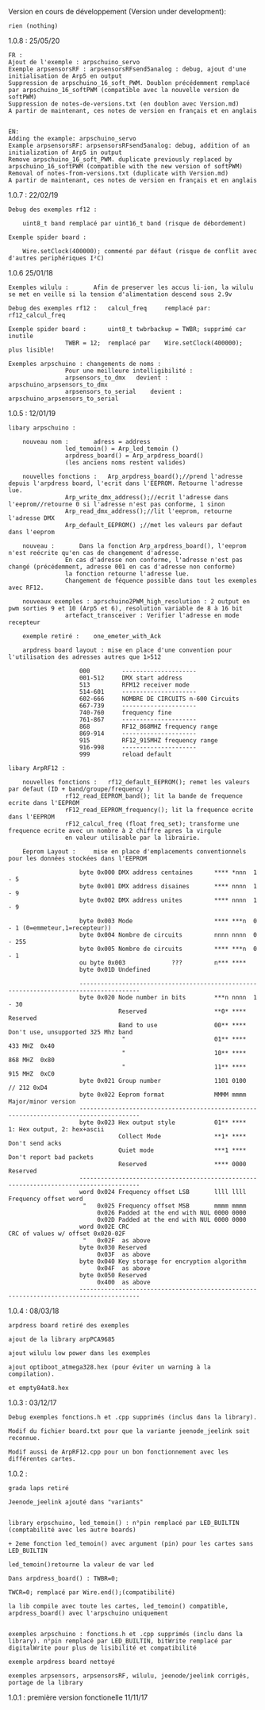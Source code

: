 ﻿Version en cours de développement (Version under development):

	rien (nothing)



1.0.8 : 25/05/20

	FR :
	Ajout de l'exemple : arpschuino_servo
	Exemple arpsensorsRF : arpsensorsRFsend5analog : debug, ajout d'une initialisation de Arp5 en output
	Suppression de arpschuino_16_soft_PWM. Doublon précédemment remplacé par arpschuino_16_softPWM (compatible avec la nouvelle version de softPWM)	
	Suppression de notes-de-versions.txt (en doublon avec Version.md)
	A partir de maintenant, ces notes de version en français et en anglais
	
	
	EN:
	Adding the example: arpschuino_servo
	Example arpsensorsRF: arpsensorsRFsend5analog: debug, addition of an initialization of Arp5 in output
	Remove arpschuino_16_soft_PWM. duplicate previously replaced by arpschuino_16_softPWM (compatible with the new version of softPWM)
	Removal of notes-from-versions.txt (duplicate with Version.md)
	A partir de maintenant, ces notes de version en français et en anglais
	

1.0.7 : 22/02/19

    Debug des exemples rf12 : 

        uint8_t band remplacé par uint16_t band (risque de débordement)

    Exemple spider board :

        Wire.setClock(400000); commenté par défaut (risque de conflit avec d'autres periphériques I²C)


1.0.6 25/01/18

	Exemples wilulu :		Afin de preserver les accus li-ion, la wilulu se met en veille si la tension d'alimentation descend sous 2.9v

	Debug des exemples rf12 :	calcul_freq 	remplacé par:	 rf12_calcul_freq

	Exemple spider board :		uint8_t twbrbackup = TWBR; supprimé car inutile
					TWBR = 12;  remplacé par	Wire.setClock(400000);   plus lisible!

	Exemples arpschuino : changements de noms :		
					Pour une meilleure intelligibilité :
					arpsensors_to_dmx	devient :	arpschuino_arpsensors_to_dmx
					arpsensors_to_serial	devient :	arpschuino_arpsensors_to_serial



1.0.5 : 12/01/19 

	libary arpschuino :

		nouveau nom : 		adress = address
					led_temoin() = Arp_led_temoin ()
					arpdress_board() = Arp_arpdress_board()
					(les anciens noms restent valides)
					
		nouvelles fonctions :	Arp_arpdress_board();//prend l'adresse depuis l'arpdress board, l'ecrit dans l'EEPROM. Retourne l'adresse lue.
					Arp_write_dmx_address();//ecrit l'adresse dans l'eeprom//retourne 0 si l'adresse n'est pas conforme, 1 sinon
					Arp_read_dmx_address();//lit l'eeprom, retourne l'adresse DMX
					Arp_default_EEPROM() ;//met les valeurs par defaut dans l'eeprom
					
		nouveau :		Dans la fonction Arp_arpdress_board(), l'eeprom n'est reécrite qu'en cas de changement d'adresse.
					En cas d'adresse non conforme, l'adresse n'est pas changé (précédemment, adresse 001 en cas d'adresse non conforme)
					la fonction retourne l'adresse lue.
					Changement de féquence possible dans tout les exemples avec RF12.

		nouveaux exemples :	aprschuino2PWM_high_resolution : 2 output en pwm sorties 9 et 10 (Arp5 et 6), resolution variable de 8 à 16 bit 
					artefact_transceiver : Verifier l'adresse en mode recepteur

		exemple retiré :  	one_emeter_with_Ack

		arpdress board layout :	mise en place d'une convention pour l'utilisation des adresses autres que 1>512
					
						000         ---------------------
						001-512     DMX start address
						513         RFM12 receiver mode
						514-601     ---------------------
						602-666     NOMBRE DE CIRCUITS n-600 Circuits
						667-739     ---------------------
						740-760     frequency fine
						761-867     ---------------------
						868         RF12_868MHZ frequency range
						869-914     ---------------------
						915         RF12_915MHZ frequency range
						916-998     ---------------------
						999         reload default

	libary ArpRF12 :	
						
		nouvelles fonctions :	rf12_default_EEPROM(); remet les valeurs par defaut (ID + band/groupe/frequency	)
					rf12_read_EEPROM_band(); lit la bande de frequence ecrite dans l'EEPROM	
					rF12_read_EEPROM_frequency(); lit la frequence ecrite dans l'EEPROM
					rF12_calcul_freq (float freq_set); transforme une frequence ecrite avec un nombre à 2 chiffre apres la virgule
					en valeur utilisable par la librairie.
										
		Eeprom Layout :		mise en place d'emplacements conventionnels pour les données stockées dans l'EEPROM 

						byte 0x000 DMX address centaines      **** *nnn  1 - 5
						byte 0x001 DMX address disaines       **** nnnn  1 - 9
						byte 0x002 DMX address unites         **** nnnn  1 - 9

						byte 0x003 Mode                       **** ***n  0 - 1 (0=emmeteur,1=recepteur)) 
						byte 0x004 Nombre de circuits         nnnn nnnn  0 - 255 
						byte 0x005 Nombre de circuits         **** ***n  0 - 1 
						ou byte 0x003             ???         n*** **** 
						byte 0x01D Undefined

						---------------------------------------------------------------------------------------
						byte 0x020 Node number in bits        ***n nnnn  1 - 30
								   Reserved                   **0* ****  Reserved 
								   Band to use                00** ****  Don't use, unsupported 325 Mhz band
									"                         01** ****  433 MHZ  0x40
									"                         10** ****  868 MHZ  0x80
									"                         11** ****  915 MHZ  0xC0
						byte 0x021 Group number               1101 0100  // 212 0xD4
						byte 0x022 Eeprom format              MMMM mmmm  Major/minor version
						---------------------------------------------------------------------------------------
						byte 0x023 Hex output style           01** ****  1: Hex output, 2: hex+ascii
								   Collect Mode               **1* ****  Don't send acks
								   Quiet mode                 ***1 ****  Don't report bad packets
								   Reserved                   **** 0000  Reserved  
						---------------------------------------------------------------------------------------
						word 0x024 Frequency offset LSB       llll llll  Frequency offset word
						 "   0x025 Frequency offset MSB       mmmm mmmm
							 0x026 Padded at the end with NUL 0000 0000
							 0x02D Padded at the end with NUL 0000 0000
						word 0x02E CRC                                   CRC of values w/ offset 0x020-02F
						 "   0x02F  as above
						byte 0x030 Reserved
							 0x03F  as above
						byte 0x040 Key storage for encryption algorithm
							 0x04F  as above
						byte 0x050 Reserved
							 0x400  as above
						---------------------------------------------------------------------------------------					
						
						
1.0.4 : 08/03/18

    arpdress board retiré des exemples

    ajout de la library arpPCA9685

    ajout wilulu low power dans les exemples

    ajout optiboot_atmega328.hex (pour éviter un warning à la compilation).

    et empty84at8.hex		


1.0.3 : 03/12/17

    Debug exemples fonctions.h et .cpp supprimés (inclus dans la library).

    Modif du fichier board.txt pour que la variante jeenode_jeelink soit reconnue.

    Modif aussi de ArpRF12.cpp pour un bon fonctionnement avec les différentes cartes.


1.0.2 :

    grada laps retiré

    Jeenode_jeelink ajouté dans "variants"


    library erpschuino, led_temoin() : n°pin remplacé par LED_BUILTIN (comptabilité avec les autre boards)

    + 2eme fonction led_temoin() avec argument (pin) pour les cartes sans LED_BUILTIN

    led_temoin()retourne la valeur de var led

    Dans arpdress_board() : TWBR=0;

    TWCR=0; remplacé par Wire.end();(compatibilité)

    la lib compile avec toute les cartes, led_temoin() compatible, arpdress_board() avec l'arpschuino uniquement


    exemples arpschuino : fonctions.h et .cpp supprimés (inclu dans la library). n°pin remplacé par LED_BUILTIN, bitWrite remplacé par digitalWrite pour plus de lisibilité et compatibilité

    exemple arpdress board nettoyé

    exemples arpsensors, arpsensorsRF, wilulu, jeenode/jeelink corrigés, portage de la library

				
						

1.0.1 : première version fonctionelle 11/11/17 
	
				